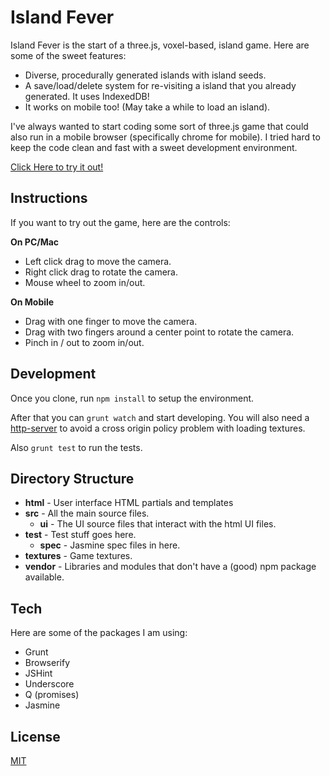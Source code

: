Island Fever
============

Island Fever is the start of a three.js, voxel-based, island game.
Here are some of the sweet features:
  - Diverse, procedurally generated islands with island seeds.
  - A save/load/delete system for re-visiting a island that you already generated. It uses IndexedDB!
  - It works on mobile too! (May take a while to load an island).

I've always wanted to start coding some sort of three.js game that could also run in a mobile browser (specifically chrome for mobile). I tried hard to keep the code clean and fast with a sweet development environment.

[Click Here to try it out!](http://www.kylepaulsen.com/islandFever/)

Instructions
------------

If you want to try out the game, here are the controls:

**On PC/Mac**
* Left click drag to move the camera.
* Right click drag to rotate the camera.
* Mouse wheel to zoom in/out.

**On Mobile**
* Drag with one finger to move the camera.
* Drag with two fingers around a center point to rotate the camera.
* Pinch in / out to zoom in/out.

Development
-----------

Once you clone, run `npm install` to setup the environment.

After that you can `grunt watch` and start developing. You will also need a [http-server](https://npmjs.org/package/http-server) to avoid a cross origin policy problem with loading textures.

Also `grunt test` to run the tests.

Directory Structure
-------------------
* **html** - User interface HTML partials and templates
* **src** - All the main source files.
  * **ui** - The UI source files that interact with the html UI files.
* **test** - Test stuff goes here.
  * **spec** - Jasmine spec files in here.
* **textures** - Game textures.
* **vendor** - Libraries and modules that don't have a (good) npm package available.

Tech
----

Here are some of the packages I am using:

  - Grunt
  - Browserify
  - JSHint
  - Underscore
  - Q (promises)
  - Jasmine

License
----

[MIT](http://opensource.org/licenses/MIT)
